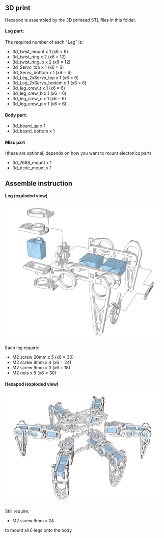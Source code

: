 ## 3D print

Hexapod is assembled by the 3D printeed STL files in this folder. 

#### Leg part:
The required number of each "Leg" is:
* 3d_twist_mount x 1 (x6 = 6)
* 3d_twist_ring x 2 (x6 = 12)
* 3d_twist_ring_b x 2 (x6 = 12)
* 3d_Servo_top x 1 (x6 = 6)
* 3d_Servo_bottom x 1 (x6 = 6)
* 3d_Leg_2xServo_top x 1 (x6 = 6)
* 3d_Leg_2xServo_bottom x 1 (x6 = 6)
* 3d_leg_crew_t x 1 (x6 = 6)
* 3d_leg_crew_b x 1 (x6 = 6)
* 3d_leg_crew_c x 1 (x6 = 6)
* 3d_leg_crew_p x 1 (x6 = 6)

#### Body part:
* 3d_board_up x 1
* 3d_board_bottom x 1

#### Misc part 
(these are optional, depends on how you want to mount electonics part)
* 3d_7688_mount x 1
* 3d_dcdc_mount x 1

## Assemble instruction

#### Leg (exploded view)

![Leg exploded view](images/hexapod_exploded_view_leg.png)

Each leg require:
* M2 screw 20mm x 5 (x6 = 30)
* M2 screw 8mm x 4 (x6 = 24)
* M2 screw 6mm x 3 (x6 = 18)
* M2 nuts x 5 (x6 = 30)

#### Hexapod (exploded view)

![Hexapod exploded view](images/hexapod_exploded_view_all.png)

Still require:
* M2 screw 8mm x 24

to mount all 6 legs onto the body
